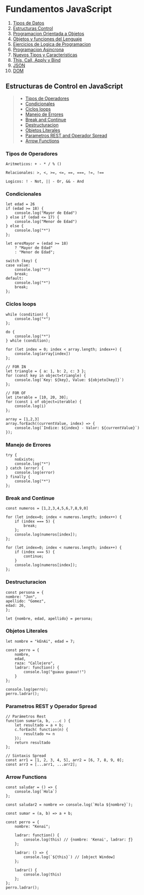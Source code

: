 # Fundamentos JavaScript

1.  [Tipos de Datos](01_tipos_de_datos.md)
1.  [Estructuras Control](02_estructuras_control.md)
1.  [Programacion Orientada a Objetos](03_poo.md)
1.  [Objetos y funciones del Lenguaje](04_objetos_y_funciones.md)
1.  [Ejercicios de Logica de Programacion](05_ejercicios_logica.md)
1.  [Programacion Asincrona](06_programacion_asincrona.md)
1.  [Nuevos Tipos y Caracteristicas](07_nuevos_tipos_y_caracteristicas.md)
1.  [This, Call, Apply y Bind](08_this_call_apply_bind.md)
1.  [JSON](09_json.md)
1.  [DOM](10_dom.md)

## Estructuras de Control en JavaScript

> -   [Tipos de Operadores](02_estructuras_control.md#tipos-de-operadores)
> -   [Condicionales](02_estructuras_control.md#condicionales)
> -   [Ciclos loops](02_estructuras_control.md#ciclos-loops)
> -   [Manejo de Errores](02_estructuras_control.md#manejo-de-errores)
> -   [Break and Continue](02_estructuras_control.md#break-and-continue)
> -   [Destructuracion](02_estructuras_control.md#destructuracion)
> -   [Objetos Literales](02_estructuras_control.md#objetos-literales)
> -   [Parametros REST and Operador Spread](02_estructuras_control.md#parametros-rest-y-operador-spread)
> -   [Arrow Functions](02_estructuras_control.md#arrow-functions)

### **Tipos de Operadores**

```
Aritmeticos: + - * / % ()

Relacionales: >, <, >=, <=, ==, ===, !=, !==

Logicos: ! - Not, || - Or, && - And
```

### **Condicionales**

```
let edad = 26
if (edad >= 18) {
    console.log("Mayor de Edad")
} else if (edad <= 17) {
    console.log("Menor de Edad")
} else {
    console.log("*")
};

let eresMayor = (edad >= 18)
    ? "Mayor de Edad"
    : "Menor de Edad";

switch (key) {
case value:
    console.log("*")
    break;
default:
    console.log("*")
    break;
};
```

### **Ciclos loops**

```
while (condition) {
    console.log("*")
};

do {
    console.log("*")
} while (condition);

for (let index = 0; index < array.length; index++) {
    console.log(array[index])
};

// FOR IN
let triangle = { a: 1, b: 2, c: 3 };
for (const key in object=triangle) {
    console.log(`Key: ${key}, Value: ${objeto[key]}`)
};

// FOR OF
let iterable = [10, 20, 30];
for (const i of object=iterable) {
    console.log(i)
};

array = [1,2,3]
array.forEach((currentValue, index) => {
    console.log(`Indice: ${index} - Valor: ${currentValue}`)
});
```

### **Manejo de Errores**

```
try {
    noExiste;
    console.log("*")
} catch (error) {
    console.log(error)
} finally {
    console.log("*")
};
```

### **Break and Continue**

```
const numeros = [1,2,3,4,5,6,7,8,9,0]

for (let index=0; index < numeros.length; index++) {
    if (index === 5) {
        break;
    };
    console.log(numeros[index]);
};

for (let index=0; index < numeros.length; index++) {
    if (index === 5) {
        continue;
    }
    console.log(numeros[index]);
};
```

### **Destructuracion**

```
const persona = {
nombre: "Jon",
apellido: "Gomez",
edad: 26,
};

let {nombre, edad, apellido} = persona;
```

### **Objetos Literales**

```
let nombre = "kEnAi", edad = 7;

const perro = {
    nombre,
    edad,
    raza: "Callejero",
    ladrar: function() {
        console.log("guauu guauu!!")
    }
};

console.log(perro);
perro.ladrar();
```

### **Parametros REST y Operador Spread**

```
// Parámetros Rest
function sumar(a, b, ...c ) {
    let resultado = a + b;
    c.forEach( function(n) {
        resultado += n
    });
    return resultado
};

// Sintaxis Spread
const arr1 = [1, 2, 3, 4, 5], arr2 = [6, 7, 8, 9, 0];
const arr3 = [...arr1, ...arr2];
```

### **Arrow Functions**

```
const saludar = () => {
    console.log(`Hola`)
};

const saludar2 = nombre => console.log(`Hola ${nombre}`);

const sumar = (a, b) => a + b;

const perro = {
    nombre: "Kenai";

    ladrar: function() {
        console.log(this) // {nombre: 'Kenai', ladrar: ƒ}
    };

    ladrar: () => {
        console.log(`${this}`) // [object Window]
    };

    ladrar() {
        console.log(this)
    };
};
perro.ladrar();
```
